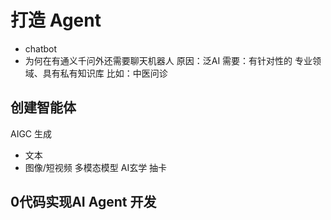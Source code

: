 # 打造 Agent

- chatbot
- 为何在有通义千问外还需要聊天机器人
  原因：泛AI 
  需要：有针对性的
       专业领域、具有私有知识库
  比如：中医问诊
## 创建智能体
   AIGC 生成
   - 文本
   - 图像/短视频 多模态模型
   AI玄学 抽卡

## 0代码实现AI Agent 开发
